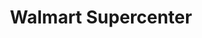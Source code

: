 ---
title: "Walmart Supercenter"
url: /humble/walmart-supercenter-fm-1960-bypass/
shop: supermarket
---